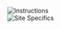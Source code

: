 ![Instructions](https://i.stack.imgur.com/6jZ8m.png)  
![Site Specifics](https://i.stack.imgur.com/FLfKe.png)
